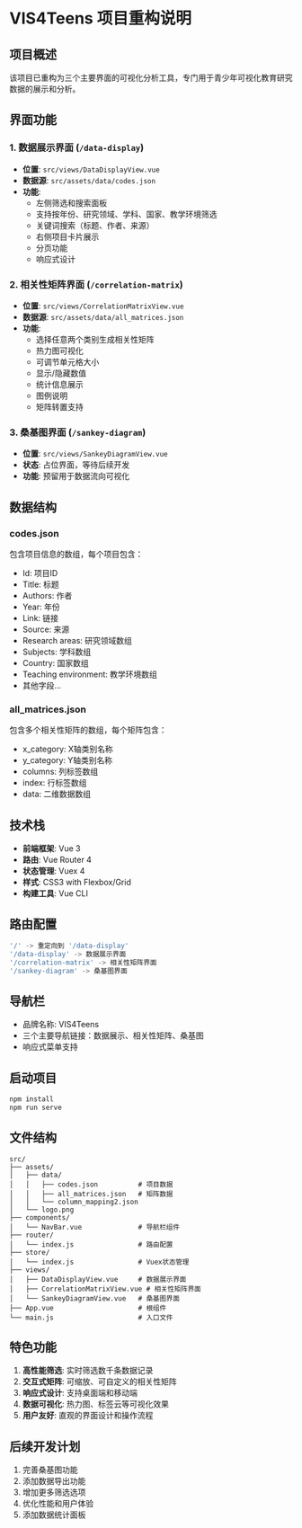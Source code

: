 # VIS4Teens 项目重构说明

## 项目概述

该项目已重构为三个主要界面的可视化分析工具，专门用于青少年可视化教育研究数据的展示和分析。

## 界面功能

### 1. 数据展示界面 (`/data-display`)
- **位置**: `src/views/DataDisplayView.vue`
- **数据源**: `src/assets/data/codes.json`
- **功能**:
  - 左侧筛选和搜索面板
  - 支持按年份、研究领域、学科、国家、教学环境筛选
  - 关键词搜索（标题、作者、来源）
  - 右侧项目卡片展示
  - 分页功能
  - 响应式设计

### 2. 相关性矩阵界面 (`/correlation-matrix`)
- **位置**: `src/views/CorrelationMatrixView.vue`
- **数据源**: `src/assets/data/all_matrices.json`
- **功能**:
  - 选择任意两个类别生成相关性矩阵
  - 热力图可视化
  - 可调节单元格大小
  - 显示/隐藏数值
  - 统计信息展示
  - 图例说明
  - 矩阵转置支持

### 3. 桑基图界面 (`/sankey-diagram`)
- **位置**: `src/views/SankeyDiagramView.vue`
- **状态**: 占位界面，等待后续开发
- **功能**: 预留用于数据流向可视化

## 数据结构

### codes.json
包含项目信息的数组，每个项目包含：
- Id: 项目ID
- Title: 标题
- Authors: 作者
- Year: 年份
- Link: 链接
- Source: 来源
- Research areas: 研究领域数组
- Subjects: 学科数组
- Country: 国家数组
- Teaching environment: 教学环境数组
- 其他字段...

### all_matrices.json
包含多个相关性矩阵的数组，每个矩阵包含：
- x_category: X轴类别名称
- y_category: Y轴类别名称
- columns: 列标签数组
- index: 行标签数组
- data: 二维数据数组

## 技术栈

- **前端框架**: Vue 3
- **路由**: Vue Router 4
- **状态管理**: Vuex 4
- **样式**: CSS3 with Flexbox/Grid
- **构建工具**: Vue CLI

## 路由配置

```javascript
'/' -> 重定向到 '/data-display'
'/data-display' -> 数据展示界面
'/correlation-matrix' -> 相关性矩阵界面
'/sankey-diagram' -> 桑基图界面
```

## 导航栏

- 品牌名称: VIS4Teens
- 三个主要导航链接：数据展示、相关性矩阵、桑基图
- 响应式菜单支持

## 启动项目

```bash
npm install
npm run serve
```

## 文件结构

```
src/
├── assets/
│   ├── data/
│   │   ├── codes.json          # 项目数据
│   │   ├── all_matrices.json   # 矩阵数据
│   │   └── column_mapping2.json
│   └── logo.png
├── components/
│   └── NavBar.vue              # 导航栏组件
├── router/
│   └── index.js                # 路由配置
├── store/
│   └── index.js                # Vuex状态管理
├── views/
│   ├── DataDisplayView.vue     # 数据展示界面
│   ├── CorrelationMatrixView.vue # 相关性矩阵界面
│   └── SankeyDiagramView.vue   # 桑基图界面
├── App.vue                     # 根组件
└── main.js                     # 入口文件
```

## 特色功能

1. **高性能筛选**: 实时筛选数千条数据记录
2. **交互式矩阵**: 可缩放、可自定义的相关性矩阵
3. **响应式设计**: 支持桌面端和移动端
4. **数据可视化**: 热力图、标签云等可视化效果
5. **用户友好**: 直观的界面设计和操作流程

## 后续开发计划

1. 完善桑基图功能
2. 添加数据导出功能
3. 增加更多筛选选项
4. 优化性能和用户体验
5. 添加数据统计面板

